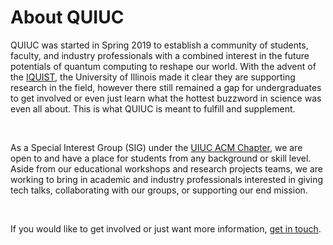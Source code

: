 # About QUIUC

QUIUC was started in Spring 2019 to establish a community of students, faculty, and
industry professionals with a combined interest in the future potentials of quantum
computing to reshape our world. With the advent of the [IQUIST](https://iquist.illinois.edu),
the University of Illinois made it clear they are supporting research in the field,
however there still remained a gap for undergraduates to get involved or even just learn
what the hottest buzzword in science was even all about. This is what QUIUC is meant
to fulfill and supplement.

&nbsp;

As a Special Interest Group (SIG) under the [UIUC ACM Chapter](https://acm.illinois.edu), we are open to and have a place for students from any background or skill level. Aside from our educational workshops and research
projects teams, we are working to bring in academic and industry professionals
interested in giving tech talks, collaborating with our groups, or supporting our
end mission.

&nbsp;

If you would like to get involved or just want more information,
[get in touch](www.quiuc.org/contact).
